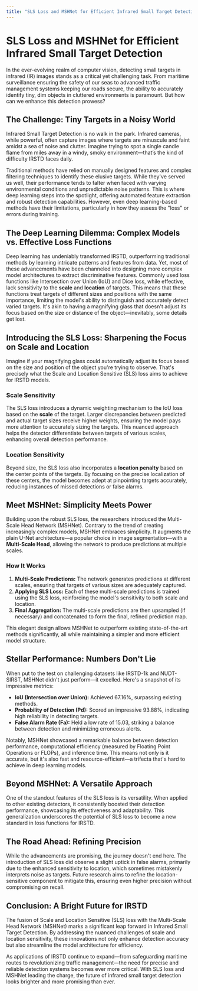 ```yaml
---
title: "SLS Loss and MSHNet for Efficient Infrared Small Target Detection"
---
```


# SLS Loss and MSHNet for Efficient Infrared Small Target Detection 

In the ever-evolving realm of computer vision, detecting small targets in infrared (IR) images stands as a critical yet challenging task. From maritime surveillance ensuring the safety of our seas to advanced traffic management systems keeping our roads secure, the ability to accurately identify tiny, dim objects in cluttered environments is paramount. But how can we enhance this detection prowess?

## The Challenge: Tiny Targets in a Noisy World

Infrared Small Target Detection is no walk in the park. Infrared cameras, while powerful, often capture images where targets are minuscule and faint amidst a sea of noise and clutter. Imagine trying to spot a single candle flame from miles away in a windy, smoky environment—that’s the kind of difficulty IRSTD faces daily.

Traditional methods have relied on manually designed features and complex filtering techniques to identify these elusive targets. While they've served us well, their performance tends to falter when faced with varying environmental conditions and unpredictable noise patterns. This is where deep learning steps into the spotlight, offering automated feature extraction and robust detection capabilities. However, even deep learning-based methods have their limitations, particularly in how they assess the "loss" or errors during training.

## The Deep Learning Dilemma: Complex Models vs. Effective Loss Functions

Deep learning has undeniably transformed IRSTD, outperforming traditional methods by learning intricate patterns and features from data. Yet, most of these advancements have been channeled into designing more complex model architectures to extract discriminative features. 
Commonly used loss functions like Intersection over Union (IoU) and Dice loss, while effective, lack sensitivity to the **scale** and **location** of targets. This means that these functions treat targets of different sizes and positions with the same importance, limiting the model's ability to distinguish and accurately detect varied targets. It's akin to having a magnifying glass that doesn't adjust its focus based on the size or distance of the object—inevitably, some details get lost.

## Introducing the SLS Loss: Sharpening the Focus on Scale and Location

Imagine if your magnifying glass could automatically adjust its focus based on the size and position of the object you're trying to observe. That's precisely what the Scale and Location Sensitive (SLS) loss aims to achieve for IRSTD models.

### **Scale Sensitivity**

The SLS loss introduces a dynamic weighting mechanism to the IoU loss based on the **scale** of the target. Larger discrepancies between predicted and actual target sizes receive higher weights, ensuring the model pays more attention to accurately sizing the targets. This nuanced approach helps the detector differentiate between targets of various scales, enhancing overall detection performance.

### **Location Sensitivity**

Beyond size, the SLS loss also incorporates a **location penalty** based on the center points of the targets. By focusing on the precise localization of these centers, the model becomes adept at pinpointing targets accurately, reducing instances of missed detections or false alarms.

## Meet MSHNet: Simplicity Meets Power

Building upon the robust SLS loss, the researchers introduced the Multi-Scale Head Network (MSHNet). Contrary to the trend of creating increasingly complex models, MSHNet embraces simplicity. It augments the plain U-Net architecture—a popular choice in image segmentation—with a **Multi-Scale Head**, allowing the network to produce predictions at multiple scales.

### **How It Works**

1.  **Multi-Scale Predictions:** The network generates predictions at different scales, ensuring that targets of various sizes are adequately captured.
2.  **Applying SLS Loss:** Each of these multi-scale predictions is trained using the SLS loss, reinforcing the model's sensitivity to both scale and location.
3.  **Final Aggregation:** The multi-scale predictions are then upsampled (if necessary) and concatenated to form the final, refined prediction map.

This elegant design allows MSHNet to outperform existing state-of-the-art methods significantly, all while maintaining a simpler and more efficient model structure.

## Stellar Performance: Numbers Don't Lie

When put to the test on challenging datasets like IRSTD-1k and NUDT-SIRST, MSHNet didn't just perform—it excelled. Here's a snapshot of its impressive metrics:

-   **IoU (Intersection over Union):** Achieved 67.16%, surpassing existing methods.
-   **Probability of Detection (Pd):** Scored an impressive 93.88%, indicating high reliability in detecting targets.
-   **False Alarm Rate (Fa):** Held a low rate of 15.03, striking a balance between detection and minimizing erroneous alerts.

Notably, MSHNet showcased a remarkable balance between detection performance, computational efficiency (measured by Floating Point Operations or FLOPs), and inference time. This means not only is it accurate, but it's also fast and resource-efficient—a trifecta that's hard to achieve in deep learning models.

## Beyond MSHNet: A Versatile Approach

One of the standout features of the SLS loss is its versatility. When applied to other existing detectors, it consistently boosted their detection performance, showcasing its effectiveness and adaptability. This generalization underscores the potential of SLS loss to become a new standard in loss functions for IRSTD.

## The Road Ahead: Refining Precision

While the advancements are promising, the journey doesn't end here. The introduction of SLS loss did observe a slight uptick in false alarms, primarily due to the enhanced sensitivity to location, which sometimes mistakenly interprets noise as targets. Future research aims to refine the location-sensitive component to mitigate this, ensuring even higher precision without compromising on recall.

## Conclusion: A Bright Future for IRSTD

The fusion of Scale and Location Sensitive (SLS) loss with the Multi-Scale Head Network (MSHNet) marks a significant leap forward in Infrared Small Target Detection. By addressing the nuanced challenges of scale and location sensitivity, these innovations not only enhance detection accuracy but also streamline the model architecture for efficiency.

As applications of IRSTD continue to expand—from safeguarding maritime routes to revolutionizing traffic management—the need for precise and reliable detection systems becomes ever more critical. With SLS loss and MSHNet leading the charge, the future of infrared small target detection looks brighter and more promising than ever.
